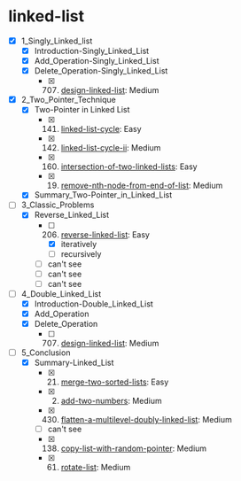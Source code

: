 # linked-list
- [x] 1_Singly_Linked_list
  - [x] Introduction-Singly_Linked_List
  - [x] Add_Operation-Singly_Linked_List
  - [x] Delete_Operation-Singly_Linked_List
    - [x] 707. [design-linked-list](https://leetcode.com/problems/design-linked-list/): Medium
- [x] 2_Two_Pointer_Technique
  - [x] Two-Pointer in Linked List
    - [x] 141. [linked-list-cycle](https://leetcode.com/problems/linked-list-cycle/): Easy
    - [x] 142. [linked-list-cycle-ii](https://leetcode.com/problems/linked-list-cycle-ii/): Medium
    - [x] 160. [intersection-of-two-linked-lists](https://leetcode.com/problems/intersection-of-two-linked-lists/): Easy
    - [x] 19. [remove-nth-node-from-end-of-list](https://leetcode.com/problems/remove-nth-node-from-end-of-list/): Medium
  - [x] Summary_Two-Pointer_in_Linked_List
- [ ] 3_Classic_Problems
  - [x] Reverse_Linked_List
    - [ ] 206. [reverse-linked-list](https://leetcode.com/problems/reverse-linked-list/): Easy
      - [x] iteratively
      - [ ] recursively
    - [ ] can't see
    - [ ] can't see
    - [ ] can't see
- [ ] 4_Double_Linked_List
  - [x] Introduction-Double_Linked_List
  - [x] Add_Operation
  - [x] Delete_Operation
    - [ ] 707. [design-linked-list](https://leetcode.com/problems/design-linked-list/): Medium
- [ ] 5_Conclusion
  - [x] Summary-Linked_List
    - [x] 21. [merge-two-sorted-lists](https://leetcode.com/problems/merge-two-sorted-lists/): Easy
    - [x] 2. [add-two-numbers](https://leetcode.com/problems/add-two-numbers/): Medium
    - [x] 430. [flatten-a-multilevel-doubly-linked-list](https://leetcode.com/problems/flatten-a-multilevel-doubly-linked-list/): Medium
    - [ ] can't see
    - [x] 138. [copy-list-with-random-pointer](https://leetcode.com/problems/copy-list-with-random-pointer/): Medium
    - [x] 61. [rotate-list](https://leetcode.com/problems/rotate-list/): Medium


